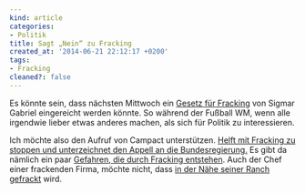 ```yaml
---
kind: article
categories:
- Politik
title: Sagt „Nein“ zu Fracking
created_at: '2014-06-21 22:12:17 +0200'
tags:
- Fracking
cleaned?: false
---
```


Es könnte sein, dass nächsten Mittwoch ein [Gesetz für
Fracking](https://www.campact.de/fracking/) von Sigmar Gabriel
eingereicht werden könnte. So während der Fußball WM, wenn alle
irgendwie lieber etwas anderes machen, als sich für Politik zu
interessieren.

Ich möchte also den Aufruf von Campact unterstützen. [Helft mit Fracking
zu stoppen und unterzeichnet den Appell an die
Bundes­regierung.](https://www.campact.de/fracking/appell-2014/teilnehmen/)
Es gibt da nämlich ein paar [Gefahren, die durch Frack­ing
entstehen](http://stoppt-fracking.de/fracking-damit-wird-doch-nur-erdgas-gefoerdert-oder/umweltschaeden-durch-fracking/).
Auch der Chef einer frackenden Firma, möchte nicht, dass [in der Nähe
seiner Ranch gefrackt](http://blog.fefe.de/?ts=adf4c455) wird.

